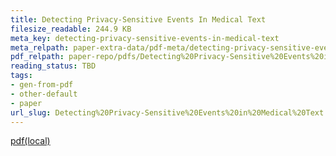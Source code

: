 ```yaml
---
title: Detecting Privacy-Sensitive Events In Medical Text
filesize_readable: 244.9 KB
meta_key: detecting-privacy-sensitive-events-in-medical-text
meta_relpath: paper-extra-data/pdf-meta/detecting-privacy-sensitive-events-in-medical-text.yaml
pdf_relpath: paper-repo/pdfs/Detecting%20Privacy-Sensitive%20Events%20in%20Medical%20Text.pdf
reading_status: TBD
tags:
- gen-from-pdf
- other-default
- paper
url_slug: Detecting%20Privacy-Sensitive%20Events%20in%20Medical%20Text
---
```


[pdf(local)](../../paper-repo/pdfs/Detecting%20Privacy-Sensitive%20Events%20in%20Medical%20Text.pdf)
